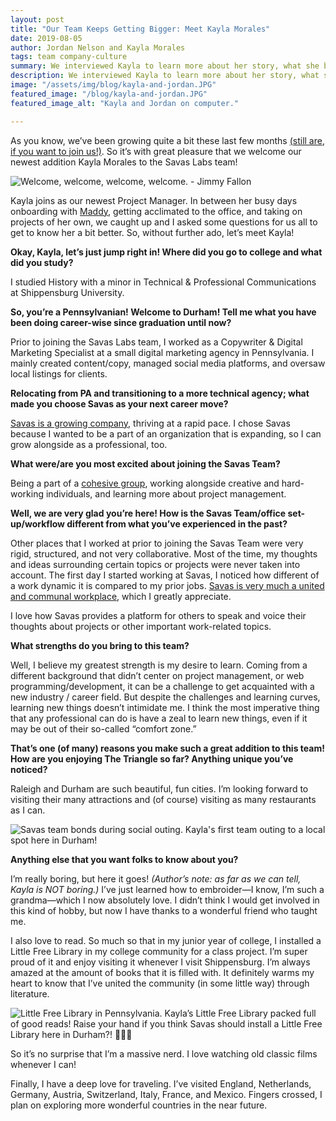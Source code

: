 ```yaml
---
layout: post
title: "Our Team Keeps Getting Bigger: Meet Kayla Morales"
date: 2019-08-05
author: Jordan Nelson and Kayla Morales
tags: team company-culture
summary: We interviewed Kayla to learn more about her story, what she brings to the Savas team, and her love of reading!
description: We interviewed Kayla to learn more about her story, what she brings to the Savas team, and her love of reading!
image: "/assets/img/blog/kayla-and-jordan.JPG"
featured_image: "/blog/kayla-and-jordan.JPG"
featured_image_alt: "Kayla and Jordan on computer."

---
```


As you know, we’ve been growing quite a bit these last few months [(still are, if you want to join us!)](/careers/). So it’s with great pleasure that we welcome our newest addition Kayla Morales to the Savas Labs team!

<div class="blog-image-large">
<img alt="Welcome, welcome, welcome, welcome. - Jimmy Fallon" src="/assets/img/blog/jimmy-fallon-welcome.gif">
</div>

Kayla joins as our newest Project Manager. In between her busy days onboarding with [Maddy](/company/maddy-bishop-van-horn/), getting acclimated to the office, and taking on projects of her own, we caught up and I asked some questions for us all to get to know her a bit better. So, without further ado, let’s meet Kayla!

**Okay, Kayla, let’s just jump right in! Where did you go to college and what did you study?**

I studied History with a minor in Technical & Professional Communications at Shippensburg University.

**So, you’re a Pennsylvanian! Welcome to Durham! Tell me what you have been doing career-wise since graduation until now?**

Prior to joining the Savas Labs team, I worked as a Copywriter & Digital Marketing Specialist at a small digital marketing agency in Pennsylvania. I mainly created content/copy, managed social media platforms, and oversaw local listings for clients.

**Relocating from PA and transitioning to a more technical agency; what made you choose Savas as your next career move?**

[Savas is a growing company](/careers/), thriving at a rapid pace. I chose Savas because I wanted to be a part of an organization that is expanding, so I can grow alongside as a professional, too.

**What were/are you most excited about joining the Savas Team?**

Being a part of a [cohesive group](/company/), working alongside creative and hard-working individuals, and learning more about project management.

**Well, we are very glad you’re here! How is the Savas Team/office set-up/workflow different from what you’ve experienced in the past?**

Other places that I worked at prior to joining the Savas Team were very rigid, structured, and not very collaborative. Most of the time, my thoughts and ideas surrounding certain topics or projects were never taken into account. The first day I started working at Savas, I noticed how different of a work dynamic it is compared to my prior jobs. [Savas is very much a united and communal workplace](/company/mission-and-values/), which I greatly appreciate.

I love how Savas provides a platform for others to speak and voice their thoughts about projects or other important work-related topics.

**What strengths do you bring to this team?**

Well, I believe my greatest strength is my desire to learn. Coming from a different background that didn’t center on project management, or web programming/development, it can be a challenge to get acquainted with a new industry / career field. But despite the challenges and learning curves, learning new things doesn’t intimidate me. I think the most imperative thing that any professional can do is have a zeal to learn new things, even if it may be out of their so-called “comfort zone.”

**That’s one (of many) reasons you make such a great addition to this team! How are you enjoying The Triangle so far? Anything unique you’ve noticed?**

Raleigh and Durham are such beautiful, fun cities. I’m looking forward to visiting their many attractions and (of course) visiting as many restaurants as I can.

<div class="blog-image-large">
<img alt="Savas team bonds during social outing." src="/assets/img/blog/savas-social-outing.png">
<span class="caption">Kayla's first team outing to a local spot here in Durham!</span>
</div>

**Anything else that you want folks to know about you?**

I’m really boring, but here it goes! _(Author’s note: as far as we can tell, Kayla is NOT boring.)_ I’ve just learned how to embroider—I know, I’m such a grandma—which I now absolutely love. I didn’t think I would get involved in this kind of hobby, but now I have thanks to a wonderful friend who taught me.

I also love to read. So much so that in my junior year of college, I installed a Little Free Library in my college community for a class project. I’m super proud of it and enjoy visiting it whenever I visit Shippensburg. I’m always amazed at the amount of books that it is filled with. It definitely warms my heart to know that I’ve united the community (in some little way) through literature.

<div class="blog-image">
<img alt="Little Free Library in Pennsylvania." src="/assets/img/blog/little-free-library.jpg">
<span class="caption">Kayla’s Little Free Library packed full of good reads! Raise your hand if you think Savas should install a Little Free Library here in Durham?! 🙋🏽‍♀️</span>
</div>

So it’s no surprise that I’m a massive nerd. I love watching old classic films whenever I can!

Finally, I have a deep love for traveling. I’ve visited England, Netherlands, Germany, Austria, Switzerland, Italy, France, and Mexico. Fingers crossed, I plan on exploring more wonderful countries in the near future.
